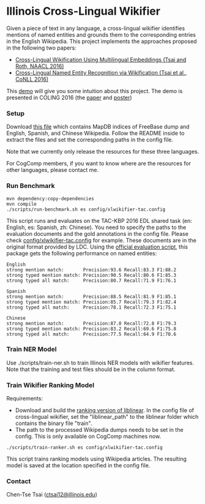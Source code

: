 # Illinois Cross-Lingual Wikifier
Given a piece of text in any language, a cross-lingual wikifier identifies mentions of named entities and grounds them to the corresponding entries in the English Wikipedia. This project implements the approaches proposed in the following two papers:
* <a href="http://cogcomp.cs.illinois.edu/papers/TsaiRo16b.pdf" target="_blank">Cross-Lingual Wikification Using Multilingual Embeddings (Tsai and Roth, NAACL 2016)</a> 
* <a href="http://cogcomp.cs.illinois.edu/papers/TsaiMaRo16.pdf" target="_blank">Cross-Lingual Named Entity Recognition via Wikification (Tsai et al., CoNLL 2016)</a> 

This <a href="http://cogcomp.cs.illinois.edu/page/demo_view/xl_wikifier" target="_blank">demo</a> will give you some intuition about this project. The demo is presented in COLING 2016 (the [paper](http://cogcomp.cs.illinois.edu/page/publication_view/809) and [poster](http://cogcomp.cs.illinois.edu/files/posters/poster.pdf))

### Setup

Download [this file](http://cogcomp.cs.illinois.edu/Data/ccgPapersData/ctsai12/xlwikifier-mapdb.tar.gz) which contains MapDB indices of FreeBase dump and English, Spanish, and Chinese Wikipedia. Follow the README inside to extract the files and set the corresponding paths in the config file.

Note that we currently only release the resources for these three languages.

For CogComp members, if you want to know where are the resources for other languages, please contact me.

### Run Benchmark
```
mvn dependency:copy-dependencies
mvn compile
./scripts/run-benchmark.sh es config/xlwikifier-tac.config
```
This script runs and evaluates on the TAC-KBP 2016 EDL shared task (en: English, es: Spanish, zh: Chinese). You need to specify the paths to the evaluation documents and the gold annotations in the config file. Please check [config/xlwikifier-tac.config](https://github.com/cttsai/illinois-cross-lingual-wikifier/blob/master/config/xlwikifier-tac.config) for example. These documents are in the original format provided by LDC. Using the [official evaluation script](https://github.com/wikilinks/neleval), this package gets the following performance on named entities:

```
English
strong mention match:       Precision:93.6 Recall:83.3 F1:88.2
strong typed mention match: Precision:90.5 Recall:80.6 F1:85.3
strong typed all match:     Precision:80.7 Recall:71.9 F1:76.1

Spanish 
strong mention match:       Precision:88.5 Recall:81.9 F1:85.1
strong typed mention match: Precision:85.7 Recall:79.3 F1:82.4
strong typed all match:     Precision:78.1 Recall:72.3 F1:75.1

Chinese
strong mention match:       Precision:87.0 Recall:72.8 F1:79.3
strong typed mention match: Precision:83.2 Recall:69.6 F1:75.8
strong typed all match:     Precision:77.5 Recall:64.9 F1:70.6
```
### Train NER Model

Use ./scripts/train-ner.sh to train Illinois NER models with wikifier features. Note that the training and test files should be in the column format. 

### Train Wikifier Ranking Model
Requirements:
* Download and build the <a href="https://www.csie.ntu.edu.tw/~cjlin/libsvmtools/#large_scale_ranksvm" target="_blank">ranking version of liblinear</a>. In the config file of cross-lingual wikifier, set the "liblinear_path" to the liblinear folder which contains the binary file "train".
* The path to the processed Wikipedia dumps needs to be set in the config. This is only available on CogComp machines now.
```
./scripts/train-ranker.sh es config/xlwikifier-tac.config
```
This script trains ranking models using Wikipedia articles. The resulting model is saved at the location specified in the config file.  

### Contact
Chen-Tse Tsai (ctsai12@illinois.edu)
